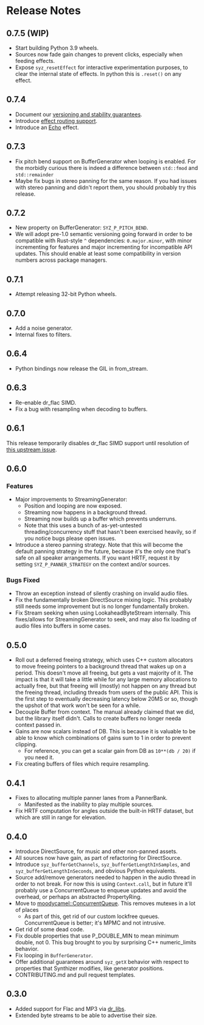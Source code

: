 # Release Notes

## 0.7.5 (WIP)

- Start building Python 3.9 wheels.
- Sources now fade gain changes to prevent clicks, especially when feeding effects.
- Expose `syz_resetEffect` for interactive experimentation purposes, to clear the internal state of effects. In python this is `.reset()` on any effect.

## 0.7.4

- Document our [versioning and stability guarantees](./concepts/stability.md).
- Introduce [effect routing support](./concepts/effects.md).
- Introduce an [Echo](./object_reference/echo.md) effect.

## 0.7.3

- Fix pitch bend support on BufferGenerator when looping is enabled.
  For the morbidly curious there is indeed a difference between `std::fmod` and `std::remainder`
- Maybe fix bugs in stereo panning for the same reason.
  If you had issues with stereo panning and didn't report them, you should probably try this release.

## 0.7.2

- New property on BufferGenerator: `SYZ_P_PITCH_BEND`.
- We will adopt pre-1.0 semantic versioning going forward in order to be compatible with Rust-style `^` dependencies:
  `0.major.minor`, with minor incrementing for features and major incrementing for incompatible API updates. This should enable at least some compatibility in version numbers across package managers.

## 0.7.1

- Attempt releasing 32-bit Python wheels.

## 0.7.0

- Add a noise generator.
- Internal fixes to filters.

## 0.6.4

- Python bindings now release the GIL in from_stream.

## 0.6.3

- Re-enable dr_flac SIMD.
- Fix a bug with resampling when decoding to buffers.

## 0.6.1

This release temporarily disables dr_flac SIMD support until resolution of [this upstream issue](https://github.com/mackron/dr_libs/issues/143).

## 0.6.0

### Features

- Major improvements to StreamingGenerator:
  - Position and looping are now exposed.
  - Streaming now happens in a background thread.
  - Streaming now builds up a buffer which prevents underruns.
  - Note that this uses a bunch of as-yet-untested threading/concurrency stuff that hasn't been exercised heavily, so if you notice bugs
    please open issues.
- Introduce a stereo panning strategy. Note that this will become the default panning strategy 
  in the future, because it's the only one that's safe on all speaker arrangements.
  If you want HRTF, request it by setting `SYZ_P_PANNER_STRATEGY` on the context and/or sources.

### Bugs Fixed

- Throw an exception instead of silently crashing on invalid audio files.
- Fix the fundamentally broken DirectSource mixing logic. This probably still needs some improvement but is no longer fundamentally broken.
- Fix Stream seeking when using LookaheadByteStream internally. This fixes/allows for StreamingGenerator to seek,
  and may also fix  loading of audio files into buffers in some cases.
## 0.5.0

- Roll out a deferred freeing strategy, which uses C++ custom allocators to
  move freeing pointers to a background thread that wakes up on a period. This doesn't move all freeing, but gets a vast
  majority of it. The impact is that it will take a little while for any large memory allocations to actually free,
  but that freeing will (mostly) not happen on any thread but the freeing thread, including
  threads from users of the public API.  This is the first step to eventually decreasing
  latency below 20MS or so, though the upshot of that work won't be seen for a while.
- Decouple Buffer from context. The manual already claimed that we did, but the library itself didn't. Calls to create buffers
  no longer needa context passed in.
- Gains are now scalars instead of DB. This is because it is valuable to be able to know which combinations of gains sum to 1 in order to prevent clipping.
  - For reference, you can get a scalar gain from DB as `10**(db / 20)` if you need it.
- Fix creating buffers of files which require resampling.

## 0.4.1

- Fixes to allocating multiple panner lanes from a PannerBank.
  - Manifested as the inability to play multiple sources.
- Fix HRTF computation for angles outside the built-in HRTF dataset, but which are still in range for elevation.

## 0.4.0

- Introduce DirectSource, for music and other non-panned assets.
- All sources now have gain, as part of refactoring for DirectSource.
- Introduce `syz_bufferGetChannels`, `syz_bufferGetLengthInSamples`, and `syz_bufferGetLengthInSeconds`, and obvious Python equivalents.
- Source add/remove generators needed to happen in the audio thread in order to not break. For now this is using `Context.call`, but in future
  it'll probably use a ConcurrentQueue to enqueue updates and avoid the overhead, or perhaps an abstracted PropertyRing.
- Move to [moodycamel::ConcurrentQueue](https://github.com/cameron314/concurrentqueue). This removes mutexes in a lot of places
  - As part of this, get rid of our custom lockfree queues. ConcurrentQueue is better; it's MPMC and not intrusive.
- Get rid of some dead code.
- Fix double properties that use P_DOUBLE_MIN to mean minimum double, not 0. This bug brought to you by surprising C++ numeric_limits behavior.
- Fix looping in `BufferGenerator`.
- Offer additional guarantees around `syz_getX` behavior with respect to properties that Synthizer modifies, like generator positions.
- CONTRIBUTING.md and pull request templates.

## 0.3.0

- Added support for Flac and MP3 via [dr_libs](https://github.com/mackron/dr_libs).
- Extended byte streams to be able to advertise their size.

